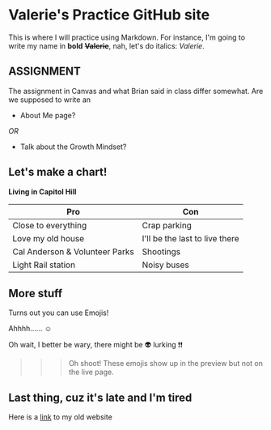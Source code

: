 # Valerie's Practice GitHub site

This is where I will practice using Markdown.  For instance, I'm going to write my name in **bold**  ~~**Valerie**~~, nah, let's do italics: *Valerie*.

## ASSIGNMENT

The assignment in Canvas and what Brian said in class differ somewhat.  Are we supposed to write an 
- About Me page? 

 *OR*
- Talk about the Growth Mindset?

## Let's make a chart!
**Living in Capitol Hill**

Pro | Con
-------|--------
Close to everything | Crap parking
Love my old house   | I'll be the last to live there
Cal Anderson & Volunteer Parks | Shootings
Light Rail station | Noisy buses

## More stuff
Turns out you can use Emojis!

Ahhhh...... :relaxed:

Oh wait, I better be wary, there might be :alien: lurking :exclamation::exclamation:
>>> Oh shoot!  These emojis show up in the preview but not on the live page.  

## Last thing, cuz it's late and I'm tired
Here is a [link](https://www.moseleytax.com/) to my old website 







